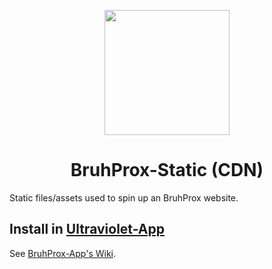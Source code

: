 <p align="center"><img src="https://raw.githubusercontent.com/titaniumnetwork-dev/Ultraviolet-Static/main/public/uv.png" height="200"></p>

<h1 align="center">BruhProx-Static (CDN)</h1>

Static files/assets used to spin up an BruhProx website.

## Install in [Ultraviolet-App](https://github.com/z1g-project/BruhProx.git)

See [BruhProx-App's Wiki](https://github.com/z1g-project/BruhProx/wiki/Customizing-your-frontend).
